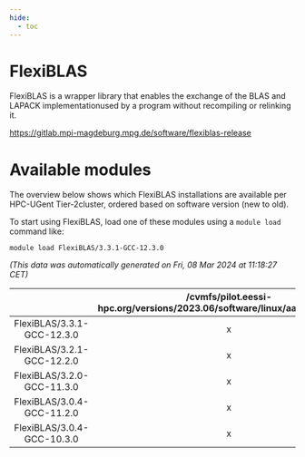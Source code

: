 ```yaml
---
hide:
  - toc
---
```


FlexiBLAS
=========


FlexiBLAS is a wrapper library that enables the exchange of the BLAS and LAPACK implementationused by a program without recompiling or relinking it.

https://gitlab.mpi-magdeburg.mpg.de/software/flexiblas-release
# Available modules


The overview below shows which FlexiBLAS installations are available per HPC-UGent Tier-2cluster, ordered based on software version (new to old).

To start using FlexiBLAS, load one of these modules using a `module load` command like:

```shell
module load FlexiBLAS/3.3.1-GCC-12.3.0
```

*(This data was automatically generated on Fri, 08 Mar 2024 at 11:18:27 CET)*  

| |/cvmfs/pilot.eessi-hpc.org/versions/2023.06/software/linux/aarch64/generic|/cvmfs/pilot.eessi-hpc.org/versions/2023.06/software/linux/aarch64/neoverse_n1|/cvmfs/pilot.eessi-hpc.org/versions/2023.06/software/linux/aarch64/neoverse_v1|/cvmfs/pilot.eessi-hpc.org/versions/2023.06/software/linux/x86_64/generic|/cvmfs/pilot.eessi-hpc.org/versions/2023.06/software/linux/x86_64/amd/zen2|/cvmfs/pilot.eessi-hpc.org/versions/2023.06/software/linux/x86_64/amd/zen3|/cvmfs/pilot.eessi-hpc.org/versions/2023.06/software/linux/x86_64/intel/haswell|/cvmfs/pilot.eessi-hpc.org/versions/2023.06/software/linux/x86_64/intel/skylake_avx512|
| :---: | :---: | :---: | :---: | :---: | :---: | :---: | :---: | :---: |
|FlexiBLAS/3.3.1-GCC-12.3.0|x|x|x|x|x|x|x|x|
|FlexiBLAS/3.2.1-GCC-12.2.0|x|x|x|x|x|x|x|x|
|FlexiBLAS/3.2.0-GCC-11.3.0|x|x|x|x|x|x|x|x|
|FlexiBLAS/3.0.4-GCC-11.2.0|x|x|x|x|x|x|x|x|
|FlexiBLAS/3.0.4-GCC-10.3.0|x|x|x|x|x|x|x|x|
